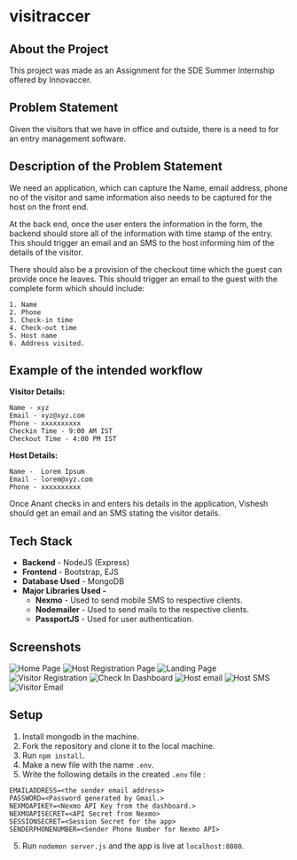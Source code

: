 # visitraccer

## About the Project

This project was made as an Assignment for the SDE Summer Internship offered by Innovaccer.

## Problem Statement

Given the visitors that we have in office and outside, there is a need to for an entry management software.

## Description of the Problem Statement

We need an application, which can capture the Name, email address, phone no of the visitor and same information also needs to be captured for the host on the front end.

At the back end, once the user enters the information in the form, the backend should store all of the information with time stamp of the entry. This should trigger an email and an SMS to the host informing him of the details of the visitor.

There should also be a provision of the checkout time which the guest can provide once he leaves. This should trigger an email to the guest with the complete form which should include:

```
1. Name
2. Phone
3. Check-in time
4. Check-out time
5. Host name
6. Address visited.
```

## Example of the intended workflow

**Visitor Details:**

```
Name - xyz
Email - xyz@xyz.com
Phone - xxxxxxxxxx
Checkin Time - 9:00 AM IST
Checkout Time - 4:00 PM IST
```

**Host Details:**

```
Name -  Lorem Ipsum
Email - lorem@xyz.com
Phone - xxxxxxxxxx
```

Once Anant checks in and enters his details in the application, Vishesh should get an email and an SMS stating the visitor details.

## Tech Stack

- **Backend** - NodeJS (Express)
- **Frontend** - Bootstrap, EJS
- **Database Used** - MongoDB
- **Major Libraries Used -**
  - **Nexmo** - Used to send mobile SMS to respective clients.
  - **Nodemailer** - Used to send mails to the respective clients.
  - **PassportJS** - Used for user authentication.

## Screenshots

![Home Page](./public/screenshots/index.png)
![Host Registration Page](./public/screenshots/hostregistration.png)
![Landing Page](./public/screenshots/visitordashboard.png)
![Visitor Registration](./public/screenshots/visitorregistration.png)
![Check In Dashboard](./public/screenshots/checkindashboard.png)
![Host email](./public/screenshots/hostemail.png)
![Host SMS](./public/screenshots/hostsms.jpg)
![Visitor Email](./public/screenshots/visitoremail.jpg)

## Setup

1. Install mongodb in the machine.
2. Fork the repository and clone it to the local machine.
3. Run `npm install`.
4. Make a new file with the name `.env`.
5. Write the following details in the created `.env` file :

```
EMAILADDRESS=<the sender email address>
PASSWORD=<Password generated by Gmail.>
NEXMOAPIKEY=<Nexmo API Key from the dashboard.>
NEXMOAPISECRET=<API Secret from Nexmo>
SESSIONSECRET=<Session Secret for the app>
SENDERPHONENUMBER=<Sender Phone Number for Nexmo API>
```

5. Run `nodemon server.js` and the app is live at `localhost:8080`.
